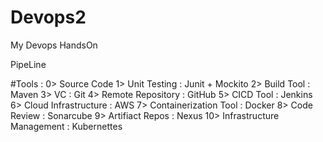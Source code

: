 # Devops2
My Devops HandsOn

PipeLine 

#Tools :
0> Source Code
1> Unit Testing : Junit + Mockito
2> Build Tool : Maven
3> VC : Git
4> Remote Repository : GitHub
5> CICD Tool : Jenkins
6> Cloud Infrastructure : AWS
7> Containerization Tool : Docker
8> Code Review :   Sonarcube
9> Artifiact Repos : Nexus
10> Infrastructure Management : Kubernettes

